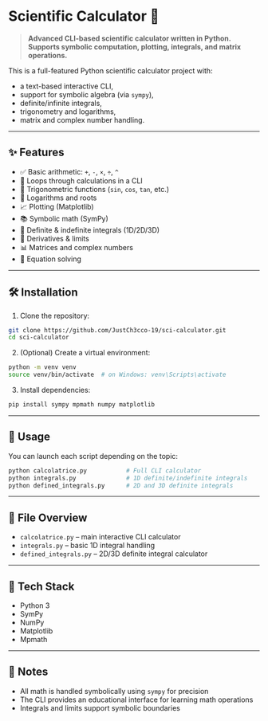 # Scientific Calculator 🧮

> **Advanced CLI-based scientific calculator written in Python. Supports symbolic computation, plotting, integrals, and matrix operations.**

This is a full-featured Python scientific calculator project with:
- a text-based interactive CLI,
- support for symbolic algebra (via `sympy`),
- definite/infinite integrals,
- trigonometry and logarithms,
- matrix and complex number handling.

---

## ✨ Features

- ✅ Basic arithmetic: `+`, `-`, `×`, `÷`, `^`
- 🔁 Loops through calculations in a CLI
- 📐 Trigonometric functions (`sin`, `cos`, `tan`, etc.)
- 🔢 Logarithms and roots
- 📈 Plotting (Matplotlib)
- 📚 Symbolic math (SymPy)
- 🧮 Definite & indefinite integrals (1D/2D/3D)
- 📏 Derivatives & limits
- 📊 Matrices and complex numbers
- 🎯 Equation solving

---

## 🛠️ Installation

1. Clone the repository:
```bash
git clone https://github.com/JustCh3cco-19/sci-calculator.git
cd sci-calculator
```

2. (Optional) Create a virtual environment:
```bash
python -m venv venv
source venv/bin/activate  # on Windows: venv\Scripts\activate
```

3. Install dependencies:
```bash
pip install sympy mpmath numpy matplotlib
```

---

## 🚀 Usage

You can launch each script depending on the topic:

```bash
python calcolatrice.py           # Full CLI calculator
python integrals.py              # 1D definite/indefinite integrals
python defined_integrals.py      # 2D and 3D definite integrals
```

---

## 📂 File Overview

- `calcolatrice.py` – main interactive CLI calculator
- `integrals.py` – basic 1D integral handling
- `defined_integrals.py` – 2D/3D definite integral calculator

---

## 🔧 Tech Stack

- Python 3
- SymPy
- NumPy
- Matplotlib
- Mpmath

---

## 📌 Notes

- All math is handled symbolically using `sympy` for precision
- The CLI provides an educational interface for learning math operations
- Integrals and limits support symbolic boundaries
